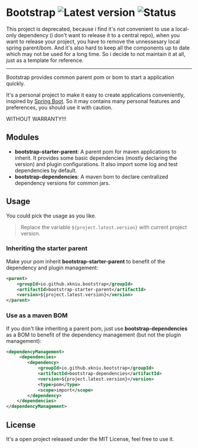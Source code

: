# Bootstrap ![Latest version](https://img.shields.io/badge/version-1.2.0-yellowgreen.svg) ![Status](https://img.shields.io/badge/maintained-no!%20(since%202018--09)-red.svg)

This project is deprecated, because i find it's not convenient to use a local-only dependency (i don't want to release it to a central repo), when you want to release your project, you have to remove the unnessesary local spring parent/bom. And it's also hard to keep all the components up to date which may not be used for a long time. So i decide to not maintain it at all, just as a template for reference. 

---

Bootstrap provides common parent pom or bom to start a application quickly.

It's a personal project to make it easy to create applications conveniently, inspired by [Spring Boot](https://github.com/spring-projects/spring-boot). So it may contains many personal features and preferences, you should use it with caution.

WITHOUT WARRANTY!!!

## Modules

- **bootstrap-starter-parent**: A parent pom for maven applications to inherit. It provides some basic dependencies (mostly declaring the version) and plugin configurations. It also import some log and test dependencies by default.
- **bootstrap-dependencies**: A maven bom to declare centralized dependency versions for common jars.

## Usage

You could pick the usage as you like.

> Replace the variable `${project.latest.version}` with current project version.

### Inheriting the starter parent

Make your pom inherit **bootstrap-starter-parent** to benefit of the dependency and plugin management:

```xml
<parent>
    <groupId>io.github.xkniu.bootstrap</groupId>
    <artifactId>bootstrap-starter-parent</artifactId>
    <version>${project.latest.version}</version>
</parent>
```

### Use as a maven BOM

If you don't like inheriting a parent pom, just use **bootstrap-dependencies** as a BOM to benefit of the dependency management (but not the plugin management):

```xml
<dependencyManagement>
     <dependencies>
        <dependency>
            <groupId>io.github.xkniu.bootstrap</groupId>
            <artifactId>bootstrap-dependencies</artifactId>
            <version>${project.latest.version}</version>
            <type>pom</type>
            <scope>import</scope>
        </dependency>
    </dependencies>
</dependencyManagement>
```

## License

It's a open project released under the MIT License, feel free to use it.

